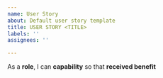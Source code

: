 ```yaml
---
name: User Story
about: Default user story template
title: USER STORY <TITLE>
labels: ''
assignees: ''

---
```


As a **role**, I can **capability** so that **received benefit**
